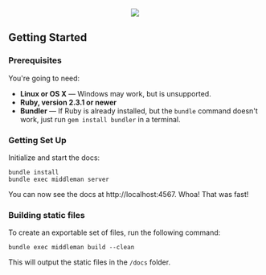 <p align="center">
  <!-- <img src="assets/artwork.jpg" alt="WeTransfer API Docs" width="100%" /> -->
  <br>
  <img src="https://img.shields.io/badge/License-MIT-yellow.svg?style=flat" />
</p>

Getting Started
---------------

### Prerequisites

You're going to need:

 - **Linux or OS X** — Windows may work, but is unsupported.
 - **Ruby, version 2.3.1 or newer**
 - **Bundler** — If Ruby is already installed, but the `bundle` command doesn't work, just run `gem install bundler` in a terminal.

### Getting Set Up

Initialize and start the docs:

```shell
bundle install
bundle exec middleman server
```

You can now see the docs at http://localhost:4567. Whoa! That was fast!

### Building static files

To create an exportable set of files, run the following command:

`bundle exec middleman build --clean`

This will output the static files in the `/docs` folder.
